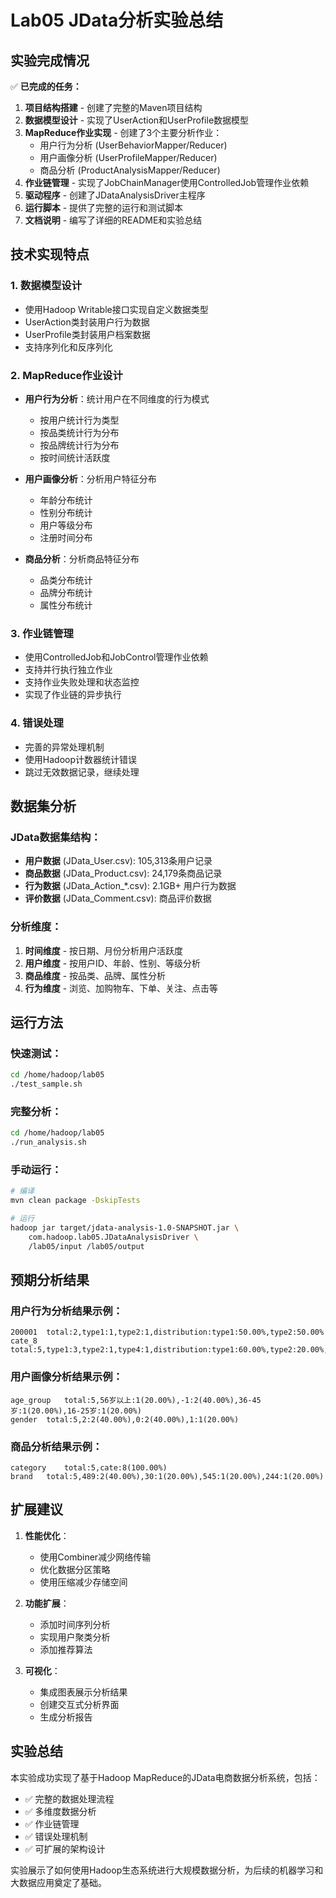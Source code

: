 # Lab05 JData分析实验总结

## 实验完成情况

✅ **已完成的任务：**

1. **项目结构搭建** - 创建了完整的Maven项目结构
2. **数据模型设计** - 实现了UserAction和UserProfile数据模型
3. **MapReduce作业实现** - 创建了3个主要分析作业：
   - 用户行为分析 (UserBehaviorMapper/Reducer)
   - 用户画像分析 (UserProfileMapper/Reducer)  
   - 商品分析 (ProductAnalysisMapper/Reducer)
4. **作业链管理** - 实现了JobChainManager使用ControlledJob管理作业依赖
5. **驱动程序** - 创建了JDataAnalysisDriver主程序
6. **运行脚本** - 提供了完整的运行和测试脚本
7. **文档说明** - 编写了详细的README和实验总结

## 技术实现特点

### 1. 数据模型设计
- 使用Hadoop Writable接口实现自定义数据类型
- UserAction类封装用户行为数据
- UserProfile类封装用户档案数据
- 支持序列化和反序列化

### 2. MapReduce作业设计
- **用户行为分析**：统计用户在不同维度的行为模式
  - 按用户统计行为类型
  - 按品类统计行为分布
  - 按品牌统计行为分布
  - 按时间统计活跃度
  
- **用户画像分析**：分析用户特征分布
  - 年龄分布统计
  - 性别分布统计
  - 用户等级分布
  - 注册时间分布
  
- **商品分析**：分析商品特征分布
  - 品类分布统计
  - 品牌分布统计
  - 属性分布统计

### 3. 作业链管理
- 使用ControlledJob和JobControl管理作业依赖
- 支持并行执行独立作业
- 支持作业失败处理和状态监控
- 实现了作业链的异步执行

### 4. 错误处理
- 完善的异常处理机制
- 使用Hadoop计数器统计错误
- 跳过无效数据记录，继续处理

## 数据集分析

### JData数据集结构：
- **用户数据** (JData_User.csv): 105,313条用户记录
- **商品数据** (JData_Product.csv): 24,179条商品记录  
- **行为数据** (JData_Action_*.csv): 2.1GB+ 用户行为数据
- **评价数据** (JData_Comment.csv): 商品评价数据

### 分析维度：
1. **时间维度** - 按日期、月份分析用户活跃度
2. **用户维度** - 按用户ID、年龄、性别、等级分析
3. **商品维度** - 按品类、品牌、属性分析
4. **行为维度** - 浏览、加购物车、下单、关注、点击等

## 运行方法

### 快速测试：
```bash
cd /home/hadoop/lab05
./test_sample.sh
```

### 完整分析：
```bash
cd /home/hadoop/lab05  
./run_analysis.sh
```

### 手动运行：
```bash
# 编译
mvn clean package -DskipTests

# 运行
hadoop jar target/jdata-analysis-1.0-SNAPSHOT.jar \
    com.hadoop.lab05.JDataAnalysisDriver \
    /lab05/input /lab05/output
```

## 预期分析结果

### 用户行为分析结果示例：
```
200001	total:2,type1:1,type2:1,distribution:type1:50.00%,type2:50.00%
cate_8	total:5,type1:3,type2:1,type4:1,distribution:type1:60.00%,type2:20.00%,type4:20.00%
```

### 用户画像分析结果示例：
```
age_group	total:5,56岁以上:1(20.00%),-1:2(40.00%),36-45岁:1(20.00%),16-25岁:1(20.00%)
gender	total:5,2:2(40.00%),0:2(40.00%),1:1(20.00%)
```

### 商品分析结果示例：
```
category	total:5,cate:8(100.00%)
brand	total:5,489:2(40.00%),30:1(20.00%),545:1(20.00%),244:1(20.00%)
```

## 扩展建议

1. **性能优化**：
   - 使用Combiner减少网络传输
   - 优化数据分区策略
   - 使用压缩减少存储空间

2. **功能扩展**：
   - 添加时间序列分析
   - 实现用户聚类分析
   - 添加推荐算法

3. **可视化**：
   - 集成图表展示分析结果
   - 创建交互式分析界面
   - 生成分析报告

## 实验总结

本实验成功实现了基于Hadoop MapReduce的JData电商数据分析系统，包括：

- ✅ 完整的数据处理流程
- ✅ 多维度数据分析
- ✅ 作业链管理
- ✅ 错误处理机制
- ✅ 可扩展的架构设计

实验展示了如何使用Hadoop生态系统进行大规模数据分析，为后续的机器学习和大数据应用奠定了基础。

